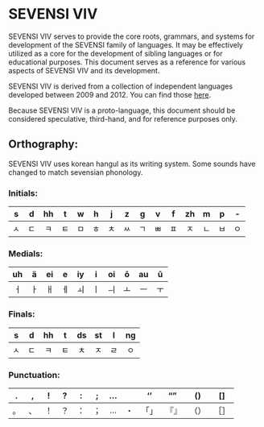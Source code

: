 # SEVENSI VIV #

SEVENSI VIV serves to provide the core roots, grammars, and systems for development of the SEVENSI family of languages.
It may be effectively utilized as a core for the development of sibling languages or for educational purposes.
This document serves as a reference for various aspects of SEVENSI VIV and its development.

SEVENSI VIV is derived from a collection of independent languages developed between 2009 and 2012.
You can find those [here](../!DEPRECIATED!).

Because SEVENSI VIV is a proto-language, this document should be considered speculative, third-hand, and for reference purposes only.

## Orthography: ##

SEVENSI VIV uses korean hangul as its writing system. Some sounds have changed to match sevensian phonology.

### Initials: ###

| s  | d  | hh | t  | w  | h  | j  | z  | g  | v  | f  | zh | m  | p  | -  |
|:--:|:--:|:--:|:--:|:--:|:--:|:--:|:--:|:--:|:--:|:--:|:--:|:--:|:--:|:--:|
| ㅅ | ㄷ | ㅋ | ㅌ | ㅁ | ㅎ | ㅊ | ㅆ | ㄱ | ㅃ | ㅍ | ㅈ | ㄴ | ㅂ | ㅇ |

### Medials: ###

| uh | ä  | ei | e  | iy | i  | oi | ō  | au | ū  |
|:--:|:--:|:--:|:--:|:--:|:--:|:--:|:--:|:--:|:--:|
| ㅓ | ㅏ | ㅐ | ㅔ | ㅚ | ㅣ | ㅢ | ㅗ | ㅡ | ㅜ |

### Finals: ###

| s  | d  | hh | t  | ds | st | l  | ng |
|:--:|:--:|:--:|:--:|:--:|:--:|:--:|:--:|
| ㅅ | ㄷ | ㅋ | ㅌ | ㅊ | ㅈ | ㄹ | ㅇ |

### Punctuation: ###

| .  | ,  | !  | ?  | :  | ;  | … |    | ‘’ | “” | () | [] |
|:--:|:--:|:--:|:--:|:--:|:--:|:--:|:--:|:--:|:--:|:--:|:--:|
| 。 | 、 | ！ | ？ | ： | ； | … | ・ |「」|『』|（）|［］|
